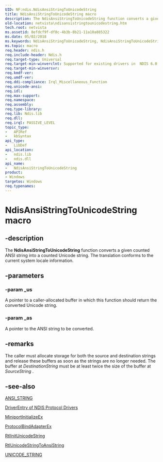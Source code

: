 ```yaml
---
UID: NF:ndis.NdisAnsiStringToUnicodeString
title: NdisAnsiStringToUnicodeString macro
description: The NdisAnsiStringToUnicodeString function converts a given counted ANSI string into a counted Unicode string. The translation conforms to the current system locale information.
old-location: netvista\ndisansistringtounicodestring.htm
tech.root: netvista
ms.assetid: 8efdcf9f-df8c-4b3b-8b21-11a10a885322
ms.date: 05/02/2018
ms.keywords: NdisAnsiStringToUnicodeString, NdisAnsiStringToUnicodeString macro [Network Drivers Starting with Windows Vista], ndis/NdisAnsiStringToUnicodeString, ndis_string_ref_e56d613a-b145-4f9e-bb96-3e4d8ad33538.xml, netvista.ndisansistringtounicodestring
ms.topic: macro
req.header: ndis.h
req.include-header: Ndis.h
req.target-type: Universal
req.target-min-winverclnt: Supported for existing drivers in  NDIS 6.0 and later, but new drivers should use RtlAnsiStringToUnicodeString instead.
req.target-min-winversvr: 
req.kmdf-ver: 
req.umdf-ver: 
req.ddi-compliance: Irql_Miscellaneous_Function
req.unicode-ansi: 
req.idl: 
req.max-support: 
req.namespace: 
req.assembly: 
req.type-library: 
req.lib: Ndis.lib
req.dll: 
req.irql: PASSIVE_LEVEL
topic_type:
-	APIRef
-	kbSyntax
api_type:
-	LibDef
api_location:
-	ndis.lib
-	ndis.dll
api_name:
-	NdisAnsiStringToUnicodeString
product:
- Windows
targetos: Windows
req.typenames: 
---
```


# NdisAnsiStringToUnicodeString macro


## -description


The 
  <b>NdisAnsiStringToUnicodeString</b> function converts a given counted ANSI string into a counted Unicode
  string. The translation conforms to the current system locale information.


## -parameters




### -param _us

A pointer to a caller-allocated buffer in which this function should return the converted Unicode
     string.


### -param _as

A pointer to the ANSI string to be converted.

## -remarks



The caller must allocate storage for both the source and destination strings and release these buffers
    as soon as the strings are no longer needed. The buffer at 
    <i>DestinationString</i> must be at least twice the size of the buffer at 
    <i>SourceString</i> .




## -see-also




<a href="https://msdn.microsoft.com/library/windows/hardware/ff540605">ANSI_STRING</a>



<a href="https://msdn.microsoft.com/library/gg156036.aspx">DriverEntry of NDIS Protocol
   Drivers</a>



<a href="https://msdn.microsoft.com/b146fa81-005b-4a6c-962d-4cb023ea790e">MiniportInitializeEx</a>



<a href="https://msdn.microsoft.com/1958722e-012e-4110-a82c-751744bcf9b5">ProtocolBindAdapterEx</a>



<a href="https://msdn.microsoft.com/library/windows/hardware/ff561934">RtlInitUnicodeString</a>



<a href="https://msdn.microsoft.com/library/windows/hardware/ff562969">RtlUnicodeStringToAnsiString</a>



<a href="https://msdn.microsoft.com/library/windows/hardware/ff564879">UNICODE_STRING</a>
 

 

